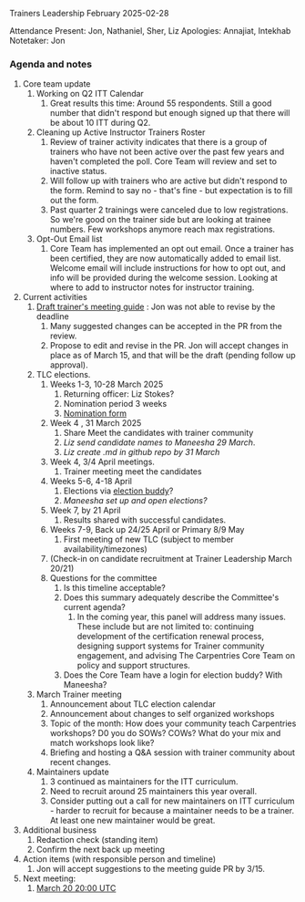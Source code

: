 Trainers Leadership February 2025-02-28

Attendance
Present: Jon, Nathaniel, Sher, Liz
Apologies: Annajiat, Intekhab
Notetaker: Jon

### Agenda and notes

1.  Core team update
    1.  Working on Q2 ITT Calendar
        1.  Great results this time: Around 55 respondents. Still a good number that didn't respond but enough signed up that there will be about 10 ITT during Q2.
    2.  Cleaning up Active Instructor Trainers Roster
        1.  Review of trainer activity indicates that there is a group of trainers who have not been active over the past few years and haven't completed the poll. Core Team will review and set to inactive status.
        2.  Will follow up with trainers who are active but didn't respond to the form. Remind to say no - that's fine - but expectation is to fill out the form.
        3.  Past quarter 2 trainings were canceled due to low registrations. So we're good on the trainer side but are looking at trainee numbers. Few workshops anymore reach max registrations.
    3. Opt-Out Email list
	    1. Core Team has implemented an opt out email. Once a trainer has been certified, they are now automatically added to email list. Welcome email will include instructions for how to opt out, and info will be provided during the welcome session. Looking at where to add to instructor notes for instructor training.
2.  Current activities
	1. [Draft trainer's meeting guide](https://github.com/carpentries/trainers/pull/310) : Jon was not able to revise by the deadline
		1. Many suggested changes can be accepted in the PR from the review.
		2. Propose to edit and revise in the PR. Jon will accept changes in place as of March 15, and that will be the draft (pending follow up approval).
	2. TLC elections.
	    1. Weeks 1-3, 10-28 March 2025
		    1. Returning officer: Liz Stokes?
		    2. Nomination period 3 weeks 
		    3. [Nomination form](https://docs.google.com/forms/d/1TjTCnEkOHUgIh2wAwt91et8mpJHOQZ2r9MBJOmmDK_M/edit)
	    2. Week 4 , 31 March 2025
	        1. Share Meet the candidates with trainer community
	        2. *Liz send candidate names to Maneesha 29 March*.
	        3. *Liz create .md in github repo by 31 March*
	    3. Week 4, 3/4 April meetings.
		    1. Trainer meeting meet the candidates
	    4. Weeks 5-6, 4-18 April
		    1. Elections via [election buddy](https://electionbuddy.com/process/)? 
		    2. *Maneesha set up and open elections?*
	    5. Week 7, by 21 April
		    1. Results shared with successful candidates. 
	    6. Weeks 7-9, Back up 24/25 April or Primary 8/9 May
		    1. First meeting of new TLC (subject to member availability/timezones)
	    7. (Check-in on candidate recruitment at Trainer Leadership March 20/21)
	    8. Questions for the committee
		    1. Is this timeline acceptable?
		    2. Does this summary adequately describe the Committee's current agenda?
			    1. In the coming year, this panel will address many issues. These include but are not limited to: continuing development of the certification renewal process, designing support systems for Trainer community engagement, and advising The Carpentries Core Team on policy and support structures.
		    3. Does the Core Team have a login for election buddy? With Maneesha?
	3. March Trainer meeting
		1. Announcement about TLC election calendar
		2. Announcement about changes to self organized workshops
		3. Topic of the month: How does your community teach Carpentries workshops? D0 you do SOWs? COWs? What do your mix and match workshops look like?
		4. Briefing and hosting a Q&A session with trainer community about recent changes.
	4. Maintainers update
		1. 3 continued as maintainers for the ITT curriculum.
		2. Need to recruit around 25 maintainers this year overall.
		3.  Consider putting out a call for new maintainers on ITT curriculum - harder to recruit for because a maintainer needs to be a trainer. At least one new maintainer would be great.
3. Additional business
	1. Redaction check (standing item)
	2. Confirm the next back up meeting
4. Action items (with responsible person and timeline)
	1. Jon will accept suggestions to the meeting guide PR by 3/15.
5.  Next meeting:
	1. [March 20 20:00 UTC](https://www.timeanddate.com/worldclock/meetingdetails.html?year=2025&month=3&day=20&hour=20&min=0&sec=0&p1=240&p2=77&p3=75&p4=73)